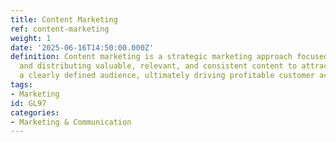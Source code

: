 ```yaml
---
title: Content Marketing
ref: content-marketing
weight: 1
date: '2025-06-16T14:50:00.000Z'
definition: Content marketing is a strategic marketing approach focused on creating
  and distributing valuable, relevant, and consistent content to attract and engage
  a clearly defined audience, ultimately driving profitable customer action.
tags:
- Marketing
id: GL97
categories:
- Marketing & Communication
---
```


